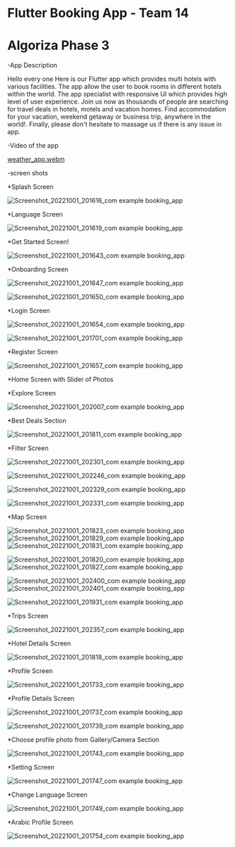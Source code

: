 # Flutter Booking App - Team 14
# Algoriza Phase 3

-App Description

Hello every one
Here is our Flutter app which provides multi hotels with various facilities. The app allow the user to book rooms in different hotels within the world. The app specialist with responsive UI which provides high level of user experience. Join us now as thousands of people are searching for travel deals in hotels, motels and vacation homes.  Find accommodation for your vacation, weekend getaway or business trip, anywhere in the world!. Finally, please don't hesitate to massage us if there is any issue in app.

-Video of the app

[weather_app.webm](https://user-images.githubusercontent.com/70426380/189499344-7d19b49d-61cb-430d-8c8d-db01cc2261f8.webm)

-screen shots

*Splash Screen

![Screenshot_20221001_201616_com example booking_app](https://user-images.githubusercontent.com/70426380/193423303-3ffd41fe-d56c-457d-8c2c-4f08ac315f5b.jpg)

*Language Screen

![Screenshot_20221001_201619_com example booking_app](https://user-images.githubusercontent.com/70426380/193423311-aaa74540-7c0b-498a-8e25-5ead044c7920.jpg)

*Get Started Screen!

![Screenshot_20221001_201643_com example booking_app](https://user-images.githubusercontent.com/70426380/193423340-c9012e18-0b60-460c-b366-e29762d8b28d.jpg)

*Onboarding Screen

![Screenshot_20221001_201647_com example booking_app](https://user-images.githubusercontent.com/70426380/193423317-7df85ff0-fda1-47fe-94ed-71c20c009918.jpg)

![Screenshot_20221001_201650_com example booking_app](https://user-images.githubusercontent.com/70426380/193423321-abee4fb2-9889-4efd-9a85-9b05e3ef956a.jpg)

*Login Screen

![Screenshot_20221001_201654_com example booking_app](https://user-images.githubusercontent.com/70426380/193423343-bf64cafe-be88-4010-8e27-d924085962b7.jpg)

![Screenshot_20221001_201701_com example booking_app](https://user-images.githubusercontent.com/70426380/193423347-a71b140f-0bc9-47d5-9604-7f5425dcfe4e.jpg)

*Register Screen

![Screenshot_20221001_201657_com example booking_app](https://user-images.githubusercontent.com/70426380/193423352-5a85d1e9-0e2a-48da-a512-6052febefdaf.jpg)

*Home Screen with Slider of Photos



*Explore Screen

![Screenshot_20221001_202007_com example booking_app](https://user-images.githubusercontent.com/70426380/193423539-4738c8ad-cebd-4fe6-8c26-ca257fb46096.jpg)

*Best Deals Section

![Screenshot_20221001_201811_com example booking_app](https://user-images.githubusercontent.com/70426380/193423444-174fce4f-9929-4ac1-9e2e-a15e5590ec68.jpg)

*Filter Screen

![Screenshot_20221001_202301_com example booking_app](https://user-images.githubusercontent.com/70426380/193423478-5fad313e-ca03-435a-8007-6b84cd6f4e36.jpg)

![Screenshot_20221001_202246_com example booking_app](https://user-images.githubusercontent.com/70426380/193423476-f09b6807-cd87-4510-ac6d-3b8f45a336df.jpg)

![Screenshot_20221001_202329_com example booking_app](https://user-images.githubusercontent.com/70426380/193423480-e2e16815-268d-4860-b8df-f1ae6fcfccc6.jpg)

![Screenshot_20221001_202331_com example booking_app](https://user-images.githubusercontent.com/70426380/193423482-41353dff-a3b3-4e2e-97b3-0f9df5a1e442.jpg)

*Map Screen

![Screenshot_20221001_201823_com example booking_app](https://user-images.githubusercontent.com/70426380/193423563-418dcbe2-02c7-493c-b301-48f0ef54b1aa.jpg)![Screenshot_20221001_201829_com example booking_app](https://user-images.githubusercontent.com/70426380/193423568-1e987e7e-c12c-4bc4-9efa-fbfa70e6b448.jpg)
![Screenshot_20221001_201831_com example booking_app](https://user-images.githubusercontent.com/70426380/193423569-bceb061f-3b22-4d74-8071-30e84485699a.jpg)

![Screenshot_20221001_201820_com example booking_app](https://user-images.githubusercontent.com/70426380/193423561-4d01abc7-b06c-40f6-9047-158318160632.jpg)![Screenshot_20221001_201827_com example booking_app](https://user-images.githubusercontent.com/70426380/193423564-567c026e-1c6d-4d7a-b2cd-b93871d5417d.jpg)

![Screenshot_20221001_202400_com example booking_app](https://user-images.githubusercontent.com/70426380/193423517-9a6372f8-b0bd-43bf-9313-bc9062d01944.jpg)
![Screenshot_20221001_202401_com example booking_app](https://user-images.githubusercontent.com/70426380/193423520-5c7ff0b7-69b7-4ad4-bdea-175ebac9db92.jpg)

![Screenshot_20221001_201931_com example booking_app](https://user-images.githubusercontent.com/70426380/193423497-8402dd63-1f9d-4c8b-acbf-c78130a84774.jpg)

*Trips Screen

![Screenshot_20221001_202357_com example booking_app](https://user-images.githubusercontent.com/70426380/193423512-ed552ed7-8eb0-43d5-873b-3da63fb07c0b.jpg)

*Hotel Details Screen

![Screenshot_20221001_201818_com example booking_app](https://user-images.githubusercontent.com/70426380/193423558-44579e99-1836-4112-88d0-0ec5d625e6e0.jpg)



*Profile Screen

![Screenshot_20221001_201733_com example booking_app](https://user-images.githubusercontent.com/70426380/193423377-37c3a52a-4b72-4bcc-b29c-f1ec29658e08.jpg)

*Profile Details Screen

![Screenshot_20221001_201737_com example booking_app](https://user-images.githubusercontent.com/70426380/193423392-d12a3948-91be-4bed-b41f-cbf3cd79f311.jpg)

![Screenshot_20221001_201739_com example booking_app](https://user-images.githubusercontent.com/70426380/193423394-a22a163a-09ef-4d1b-9d59-bf586dae9c74.jpg)

*Choose profile photo from Gallery/Camera Section

![Screenshot_20221001_201743_com example booking_app](https://user-images.githubusercontent.com/70426380/193423395-d157d352-1307-4c7b-9e51-f76d081e00d8.jpg)

*Setting Screen

![Screenshot_20221001_201747_com example booking_app](https://user-images.githubusercontent.com/70426380/193423365-fc3bbae0-53ec-47fa-b049-bc8fed160036.jpg)

*Change Language Screen

![Screenshot_20221001_201749_com example booking_app](https://user-images.githubusercontent.com/70426380/193423409-d1cc9e33-aac3-4558-983c-6b4dea5e4a93.jpg)

*Arabic Profile Screen

![Screenshot_20221001_201754_com example booking_app](https://user-images.githubusercontent.com/70426380/193423421-b67b7cfb-e2bc-4d45-97a4-5799692b0a18.jpg)
